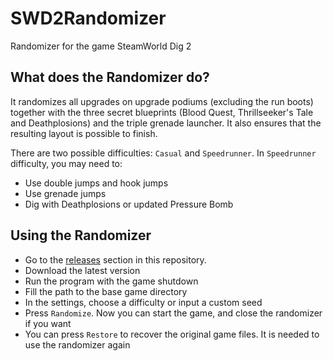 # SWD2Randomizer
Randomizer for the game SteamWorld Dig 2

## What does the Randomizer do?
It randomizes all upgrades on upgrade podiums (excluding the run boots) together with the three secret blueprints (Blood Quest, Thrillseeker's Tale and Deathplosions) and the triple grenade launcher. It also ensures that the resulting layout is possible to finish.

There are two possible difficulties: `Casual` and `Speedrunner`. In `Speedrunner` difficulty, you may need to:

- Use double jumps and hook jumps
- Use grenade jumps
- Dig with Deathplosions or updated Pressure Bomb

## Using the Randomizer
- Go to the [releases](https://github.com/clementgallet/SWD2Randomizer/releases) section in this repository.
- Download the latest version
- Run the program with the game shutdown
- Fill the path to the base game directory
- In the settings, choose a difficulty or input a custom seed
- Press `Randomize`. Now you can start the game, and close the randomizer if you want
- You can press `Restore` to recover the original game files. It is needed to use the randomizer again
